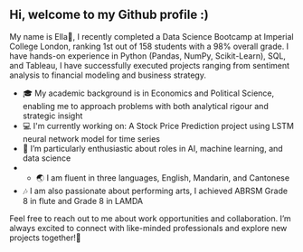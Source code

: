 ## Hi, welcome to my Github profile :)
My name is Ella👋, I recently completed a Data Science Bootcamp at Imperial College London, ranking 1st out of 158 students with a 98% overall grade. I have hands-on experience in Python (Pandas, NumPy, Scikit-Learn), SQL, and Tableau, I have successfully executed projects ranging from sentiment analysis to financial modeling and business strategy. 

- 🎓 My academic background is in Economics and Political Science, enabling me to approach problems with both analytical rigour and strategic insight 
- 💻 I'm currently working on: A Stock Price Prediction project using LSTM neural network model for time series
- 🚀 I’m particularly enthusiastic about roles in AI, machine learning, and data science
- - 🌏 I am fluent in three languages, English, Mandarin, and Cantonese
- 🎶 I am also passionate about performing arts, I achieved ABRSM Grade 8 in flute and Grade 8 in LAMDA

Feel free to reach out to me about work opportunities and collaboration. I’m always excited to connect with like-minded professionals and explore new projects together!🤝 

